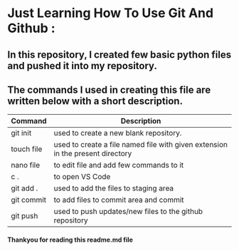 # Just Learning How To Use Git And Github :

## In this repository, I created few basic python files and pushed it into my repository. 

## The commands I used in creating this file are written below with a short description.
| Command | Description |
|---|---|
|git init | used to create a new blank repository. |
|touch file | used to create a file named file with given extension in the present directory |
|nano file | to edit file and add few commands to it |
|c . | to open VS Code |
|git add . | used to add the files to staging area |
|git commit | to add files to commit area and commit | 
|git push | used to push updates/new files to the github repository |

#### Thankyou for reading this readme.md file
 
